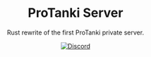 <div align="center">

# ProTanki Server

Rust rewrite of the first ProTanki private server.

[![Discord](https://img.shields.io/discord/1001791048651120692?label=Discord&style=for-the-badge)](https://discord.gg/Jk8TFZpeZE)

</div>
